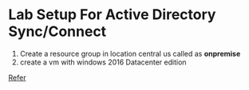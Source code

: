 # Lab Setup For Active Directory Sync/Connect

1. Create a resource group in location central us called as __onpremise__
2. create a vm with windows 2016 Datacenter edition

[Refer](https://docs.microsoft.com/en-us/azure/virtual-machines/windows/quick-create-portal)
